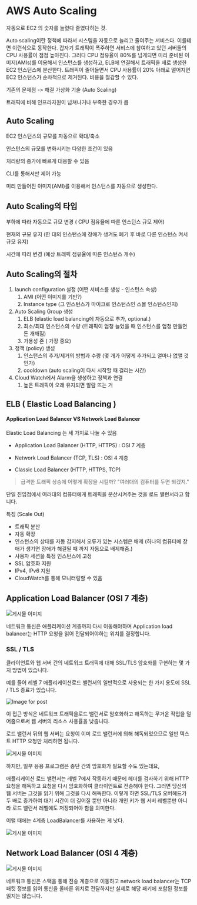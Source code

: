 # AWS Auto Scaling

자동으로 EC2 의 숫자를 늘렸다 줄였다하는 것.

Auto scaling이란 정책에 따라서 시스템을 자동으로 늘리고 줄여주는 서비스다. 이를테면 이런식으로 동작한다. 갑자기 트래픽이 폭주하면 서비스에 참여하고 있던 서버들의 CPU 사용률이 점점 높아진다. 그러다 CPU 점유율이 80%를 넘게되면 미리 준비된 이미지(AMIs)를 이용해서 인스턴스를 생성하고, ELB에 연결해서 트래픽을 새로 생성한 EC2 인스턴스에 분산한다. 트래픽이 줄어들면서 CPU 사용률이 20% 아래로 떨어지면 EC2 인스턴스가 순차적으로 제거된다. 비용을 절감할 수 있다.

기존의 문제점 -> 해결 가상화 기술 (Auto Scaling)

트래픽에 비해 인프라자원이 넘쳐나거나 부족한 경우가 큼



## Auto Scaling

EC2 인스턴스의 규모를 자동으로 확대/축소

인스턴스의 규모를 변화시키는 다양한 조건이 있음

처리량의 증가에 빠르게 대응할 수 있음

CLI를 통해서만 제어 가능

미리 만들어진 이미지(AMI)를 이용해서 인스턴스를 자동으로 생성한다.



## Auto Scaling의 타입

부하에 따라 자동으로 규모 변경 ( CPU 점유율에 따른 인스턴스 규모 제어)

현재의 규모 유지 (한 대의 인스턴스에 장애가 생겨도 폐기 후 바로 다른 인스턴스 켜서 규모 유지)

시간에 따라 변경 (예상 트래픽 점유율에 따른 인스턴스 개수)



## Auto Scaling의 절차

1. launch configuration 설정 (어떤 서비스를 생성 - 인스턴스 속성)
   1. AMI (어떤 이미지를 기반?)
   2. Instance type (그 인스턴스가 마이크로 인스턴스인 스몰 인스턴스인지)
2. Auto Scaling Group 생성
   1. ELB (elastic load balancing에 자동으로 추가, optional.)
   2. 최소/최대 인스턴스의 수량 (트래픽이 엄청 늘었을 때 인스턴스를 엄청 만들면 돈 개깨짐)
   3. 가용성 존 ( 가장 중요)
3. 정책 (policy) 생성
   1. 인스턴스의 추가/제거의 방법과 수량 (몇 개가 어떻게 추가되고 얼마나 없앨 것 인가)
   2. cooldown (auto scaling이 다시 시작할 때 걸리는 시간)
4. Cloud Watch에서 Alarm을 생성하고 정책과 연결
   1. 높은 트래픽이 오래 유지되면 알람 뜨는 거



## ELB ( Elastic Load Balancing )

#### Application Load Balancer VS Network Load Balancer

Elastic Load Balancing 는 세 가지로 나눌 수 있음

- Application Load Balancer (HTTP, HTTPS) : OSI 7 계층

- Network Load Balancer (TCP, TLS) : OSI 4 계층

- Classic Load Balancer (HTTP, HTTPS, TCP)



> 급격한 트래픽 상승에 어떻게 확장을 시킬까?
> "여러대의 컴퓨터를 두면 되겠지."

단일 진입점에서 여러대의 컴퓨터에게 트래픽을 분산시켜주는 것을 로드 밸런서라고 합니다.

특징 (Scale Out)

- 트래픽 분산
- 자동 확장 
- 인스턴스의 상태를 자동 감지해서 오류가 있는 시스템은 배제 (하나의 컴퓨터에 장애가 생기면 장애가 해결될 때 까지 자동으로 배제해줌.)
- 사용자 세션을 특정 인스턴스에 고정
- SSL 암호화 지원
- IPv4, IPv6 지원
- CloudWatch를 통해 모니터링할 수 있음



## Application Load Balancer (OSI 7 계층)

![게시물 이미지](https://miro.medium.com/max/2432/1*Jt0zz4M14_D4Iall1IcXuA.png)

네트워크 통신은 애플리케이션 계층까지 다시 이동해야하며 Application load balancer는 HTTP 요청을 읽어 전달되어야하는 위치를 결정합니다. 



### SSL / TLS

클라이언트와 웹 서버 간의 네트워크 트래픽에 대해 SSL/TLS 암호화를 구현하는 몇 가지 방법이 있습니다.

예를 들어 레벨 7 애플리케이션로드 밸런서의 일반적으로 사용되는 한 가지 용도에 SSL / TLS 종료가 있습니다.

![Image for post](https://miro.medium.com/max/2392/1*wZOAKk5_S1F2gORHhXYKRw.png)

이 접근 방식은 네트워크 트래픽을로드 밸런서로 암호화하고 해독하는 무거운 작업을 덜어줌으로써 웹 서버의 리소스 사용률을 낮춥니다.

로드 밸런서 뒤의 웹 서버는  요청이 이미 로드 밸런서에 의해 해독되었으므로 일반 텍스트 HTTP 요청만 처리하면 됩니다.

![게시물 이미지](https://miro.medium.com/max/2474/1*Ai2jIdEsDmBlPugoHYPXtw.png)

하지만, 일부 응용 프로그램은 종단 간의 암호화가 필요할 수도 있는데요, 

애플리케이션 로드 밸런서는 레벨 7에서 작동하기 때문에 헤더를 검사하기 위해 HTTP 요청을 해독하고 요청을 다시 암호화하여 클라이언트로 전송해야 한다.
그러면 당신의 웹 서버는 그것을 읽기 위해 그것을 다시 해독한다. 이렇게 하면 SSL/TLS 오버헤드가 두 배로 증가하여 대기 시간이 더 길어질 뿐만 아니라 개인 키가 웹 서버 레벨뿐만 아니라 로드 밸런서 레벨에도 저장되어야 함을 의미한다.

이럴 때에는 4계층 LoadBalancer를 사용하는 게 낫다.

![게시물 이미지](https://miro.medium.com/max/2564/1*QN0bUHFUGDmvGbLiUo_iZw.png)



## Network Load Balancer (OSI 4 계층)

![게시물 이미지](https://miro.medium.com/max/2426/1*QHwnbA9mWakm1SS9atzk9g.png)

네트워크 통신은 스택을 통해 전송 계층으로 이동하고 network load balancer는 TCP 패킷 정보를 읽어 통신을 올바른 위치로 전달하지만 실제로 해당 패키에 포함된 정보를 읽지는 않습니다.


